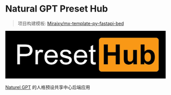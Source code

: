 # Natural GPT Preset Hub
> 项目构建模板: [Miraixy/mx-template-py-fastapi-bed](https://github.com/Miraixy/mx-template-py-fastapi-bed)

![logo](images/logo.PNG)

[Naturel GPT](https://github.com/KroMiose/nonebot_plugin_naturel_gpt) 的人格预设共享中心后端应用
